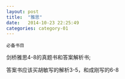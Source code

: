 ```yaml
---
layout: post
title:  "雅思"
date:   2014-10-23 22:25:49
categories: category-01
---
```


`必备书目`

剑桥雅思4-8的真题书和答案解析书;

答案书应该买胡敏写的解析3-5，和成刚写的6-8
